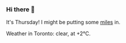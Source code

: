 ### Hi there :wave:

It's Thursday! I might be putting some [miles](https://www.strava.com/athletes/889963) in.

Weather in Toronto: clear, at +2°C.
